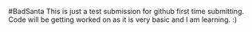 #BadSanta
This is just a test submission for github first time submitting. 
Code will be getting worked on as it is very basic and I am learning. :)